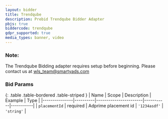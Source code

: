 ```yaml
---
layout: bidder
title: Trendqube
description: Prebid Trendqube Bidder Adapter
pbjs: true
biddercode: trendqube
gdpr_supported: true
media_types: banner, video
---
```


### Note:

The Trendqube Bidding adapter requires setup before beginning. Please contact us at wls_team@smartyads.com

### Bid Params

{: .table .table-bordered .table-striped }
| Name          | Scope    | Description           | Example   | Type      |
|---------------|----------|-----------------------|-----------|-----------|
| `placementId`      | required | Adprime placement id         | `'1234asdf'`    | `'string'` |
